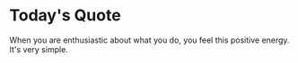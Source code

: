 # Today's Quote

When you are enthusiastic about what you do, you feel this positive energy. It's very simple.
